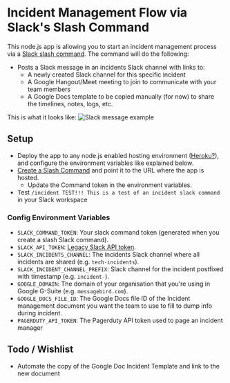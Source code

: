 # Incident Management Flow via Slack's Slash Command

This node.js app is allowing you to start an incident management process via a [Slack slash command](https://api.slack.com/slash-commands). The command will do the following:
* Posts a Slack message in an incidents Slack channel with links to:
  * A newly created Slack channel for this specific incident
  * A Google Hangout/Meet meeting to join to communicate with your team members
  * A Google Docs template to be copied manually (for now) to share the timelines, notes, logs, etc.

This is what it looks like:
![Slack message example](https://raw.githubusercontent.com/rfeiner/slackincident/master/docs/slack-message-example.png)

## Setup
* Deploy the app to any node.js enabled hosting environment ([Heroku?](https://www.heroku.com)), and configure the environment variables like explained below.
* [Create a Slash Command](https://api.slack.com/slash-commands?#creating_commands) and point it to the URL where the app is hosted.
  * Update the Command token in the environment variables.
* Test `/incident TEST!!! This is a test of an incident slack command` in your Slack workspace

### Config Environment Variables
* `SLACK_COMMAND_TOKEN`: Your slack command token (generated when you create a slash Slack command).
* `SLACK_API_TOKEN`: [Legacy Slack API token](https://api.slack.com/custom-integrations/legacy-tokens).
* `SLACK_INCIDENTS_CHANNEL`: The incidents Slack channel where all incidents are shared (e.g. `tech-incidents`).
* `SLACK_INCIDENT_CHANNEL_PREFIX`: Slack channel for the incident postfixed with timestamp (e.g. `incident-`).
* `GOOGLE_DOMAIN`: The domain of your organisation that you're using in Google G-Suite (e.g. `messagebird.com`).
* `GOOGLE_DOCS_FILE_ID`: The Google Docs file ID of the Incident management document you want the team to use to fill to dump info during incident.
* `PAGERDUTY_API_TOKEN`: The Pagerduty API token used to page an incident manager

## Todo / Wishlist
* Automate the copy of the Google Doc Incident Template and link to the new document
